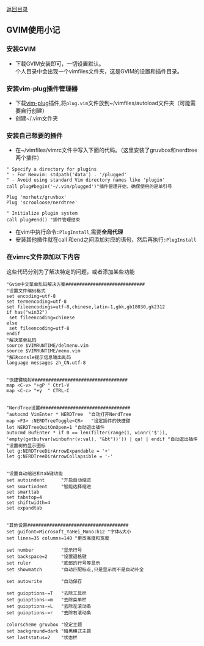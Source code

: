 [返回目录](../../catalogue.md)  
## GVIM使用小记

### 安装GVIM
+ 下载GVIM安装即可，一切设置默认。  
个人目录中会出现一个vimfiles文件夹，这是GVIM的设置和插件目录。

### 安装vim-plug插件管理器
+ 下载[vim-plug](https://github.com/junegunn/vim-plug)插件,将`plug.vim`文件放到~/vimfiles/autoload文件夹（可能需要自行创建）
+  创建~/.vim文件夹

### 安装自己想要的插件
+ 在~/vimfiles/vimrc文件中写入下面的代码。（这里安装了gruvbox和nerdtree两个插件）  

```  
" Specify a directory for plugins
" - For Neovim: stdpath('data') . '/plugged'
" - Avoid using standard Vim directory names like 'plugin'
call plug#begin('~/.vim/plugged')"插件管理开始，确保使用的是单引号

Plug 'morhetz/gruvbox'
Plug 'scrooloose/nerdtree'

" Initialize plugin system
call plug#end() "插件管理结束
```  

+ 在vim中执行命令`:PlugInstall`,需要**全局代理**
+ 安装其他插件就在call 和end之间添加对应的语句，然后再执行`:PlugInstall`

### 在vimrc文件添加以下内容
这些代码分别为了解决特定的问题，或者添加某些功能  

```  
"Gvim中文菜单乱码解决方案#############################
"设置文件编码格式
set encoding=utf-8
set termencoding=utf-8
set fileencodings=utf-8,chinese,latin-1,gbk,gb18030,gk2312
if has("win32")
 set fileencoding=chinese
else
 set fileencoding=utf-8
endif
"解决菜单乱码
source $VIMRUNTIME/delmenu.vim
source $VIMRUNTIME/menu.vim
"解决consle提示信息输出乱码
language messages zh_CN.utf-8


"快捷键映射###################################
map <C-v> "+gP " Ctrl-V 
map <C-c> "+y  " CTRL-C 


"NerdTree设置#################################
"autocmd VimEnter * NERDTree  "自动打开NerdTree
map <F3> :NERDTreeToggle<CR>   "设定插件的快捷键
let NERDTreeQuitOnOpen=1 "自动退出插件
autocmd BufEnter * if 0 == len(filter(range(1, winnr('$')), 'empty(getbufvar(winbufnr(v:val), "&bt"))')) | qa! | endif "自动退出插件
"设置树的显示图标
let g:NERDTreeDirArrowExpandable = '+'
let g:NERDTreeDirArrowCollapsible = '-'
 

"设置自动缩进和tab键功能
set autoindent      "开启自动缩进
set smartindent     "智能选择缩进
set smarttab  
set tabstop=4  
set shiftwidth=4  
set expandtab 


"其他设置#####################################
set guifont=Microsoft_YaHei_Mono:h12 "字体&大小
set lines=35 columns=140 "更改高度和宽度

set number          "显示行号
set backspace=2     "设置退格键
set ruler           "底部的行号等显示
set showmatch       "自动匹配标点,只是显示而不是自动补全

set autowrite       "自动保存

set guioptions-=T   "去除工具栏
set guioptions-=m   "去除菜单栏
set guioptions-=L   "去除左滚动条
set guioptions-=r   "去除右滚动条

colorscheme gruvbox "设定主题
set background=dark "暗黑模式主题
set laststatus=2    "状态栏 
```  
